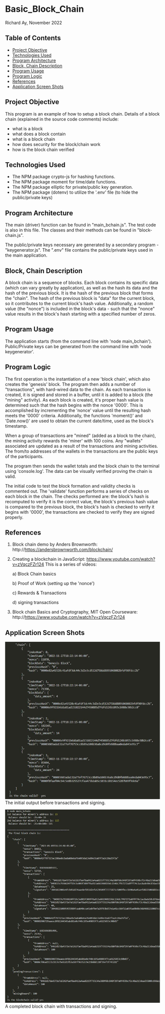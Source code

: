 # Basic_Block_Chain


Richard Ay, November 2022

## Table of Contents
* [Project Objective](#project-objective)
* [Technologies Used](#technologies-used)
* [Program Architecture](program-architecture)
* [Block, Chain Description](block-chain-description)
* [Program Usage](#program-usage)
* [Program Logic](#program-logic)
* [References](#references)
* [Application Screen Shots](#application-screen-shots)


## Project Objective
This program is an example of how to setup a block chain.  Details of a block chain (explained in the source code comments) include:
- what is a block
- what does a block contain
- what is a block chain
- how does security for the block/chain work
- how is the block chain verified

## Technologies Used
* The NPM package crypto-js for hashing functions.
* The NPM package moment for time/date functions.
* The NPM package elliptic for private/public key generation.
* The NPM package (dotenv) to utilize the '.env' file (to hide the public/private keys)

## Program Architecture
The main (driver) function can be found in "main_bchain.js".  The test code is also in this file.
The classes and their methods can be found in "block-chain.js".

The public/private keys necessary are generated by a secondary program - "keygenerator.js".  The ".env" file contains the public/private keys used in the main application.

## Block, Chain Description
A block chain is a sequence of blocks.  Each block contains its specific data (which can vary greatly by application), as well as the hash its data and the hash of the previous block.  It is the hash of the previous block that forms the "chain".  The hash of the previous block is "data" for the current block, so it contributes to the current block's hash value.  Additionally, a random value (the "nonce") is included in the block's data - such that the "nonce" value results in the block's hash starting with a specified number of zeros.  

## Program Usage
The application starts (from the command line with 'node main_bchain').
Public/Private keys can be generated from the command line with 'node keygenerator'.

## Program Logic
The first operation is the instantiation of a new 'block chain', which also creates the 'genesis' block.  The program then adds a number of "transactions", with hard-wired data to the chain.  As each transaction is created, it is signed and stored in a buffer, until it is added to a block (the "mining" activity). As each block is created, it's proper hash value is determined such that the hash begins with the nonce '0000'.  This is accomplished by incrementing the 'nonce' value until the resulting hash meets the '0000' criteria.  Additionally, the functions 'moment()' and 'Date.now()' are used to obtain the current date/time, used as the block's timestamp.

When a group of transactions are "mined" (added as a block to the chain), the mining activity rewards the 'miner' with 100 coins.  Any "wallets" associated are updated as a result of the transactions and mining activities.  The from/to addresses of the wallets in the transactions are the public keys of the participants.

The program then sends the wallet totals and the block chain to the terminal using 'console.log'.  The data can be visually verified proving the chain is valid.  

The initial code to test the block formation and validity checks is commented out.  The 'validate' function performs a series of checks on each block in the chain.  The checks performed are: the block's hash is recomputed to verify it is the correct value, the block's previous hash value is compared to the previous block, the block's hash is checked to verify it begins with '0000', the transactions are checked to verify they are signed properly.


## References
1) Block chain demo by Anders Brownworth: http://https://andersbrownworth.com/blockchain/
2) Creating a blockchain in JavaScript: https://www.youtube.com/watch?v=zVqczFZr124
   This is a series of videos:

   a) Block Chain basics

   b) Proof of Work (setting up the 'nonce')

   c) Rewards & Transactions

   d) signing transactions

3) Block chain Basics and Cryptography, MIT Open Courseware: http://https://www.youtube.com/watch?v=zVqczFZr124

## Application Screen Shots
![Basic_BChain Image](./block_chain.jpg)  The initial output before transactions and signing.

![Chain_w_Transactions Image](./transact_chain.jpg) A completed block chain with transactions and signing.